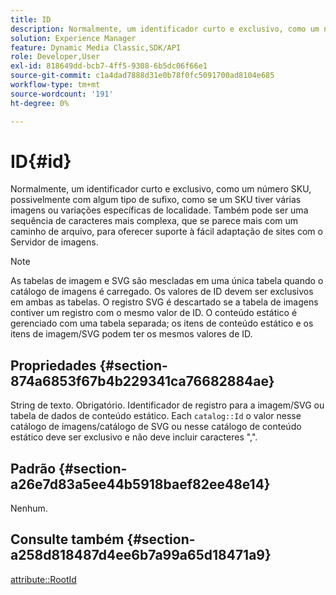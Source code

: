 ```yaml
---
title: ID
description: Normalmente, um identificador curto e exclusivo, como um número SKU, possivelmente com algum tipo de sufixo, como se um SKU tivesse várias imagens ou variações específicas de localidade.
solution: Experience Manager
feature: Dynamic Media Classic,SDK/API
role: Developer,User
exl-id: 818649dd-bcb7-4ff5-9308-6b5dc06f66e1
source-git-commit: c1a4dad7888d31e0b78f0fc5091700ad8104e685
workflow-type: tm+mt
source-wordcount: '191'
ht-degree: 0%

---
```


# ID{#id}

Normalmente, um identificador curto e exclusivo, como um número SKU, possivelmente com algum tipo de sufixo, como se um SKU tiver várias imagens ou variações específicas de localidade. Também pode ser uma sequência de caracteres mais complexa, que se parece mais com um caminho de arquivo, para oferecer suporte à fácil adaptação de sites com o Servidor de imagens.

>[!NOTE]
>
>As tabelas de imagem e SVG são mescladas em uma única tabela quando o catálogo de imagens é carregado. Os valores de ID devem ser exclusivos em ambas as tabelas. O registro SVG é descartado se a tabela de imagens contiver um registro com o mesmo valor de ID. O conteúdo estático é gerenciado com uma tabela separada; os itens de conteúdo estático e os itens de imagem/SVG podem ter os mesmos valores de ID.

## Propriedades {#section-874a6853f67b4b229341ca76682884ae}

String de texto. Obrigatório. Identificador de registro para a imagem/SVG ou tabela de dados de conteúdo estático. Each `catalog::Id` o valor nesse catálogo de imagens/catálogo de SVG ou nesse catálogo de conteúdo estático deve ser exclusivo e não deve incluir caracteres &quot;,&quot;.

## Padrão {#section-a26e7d83a5ee44b5918baef82ee48e14}

Nenhum.

## Consulte também {#section-a258d818487d4ee6b7a99a65d18471a9}

[attribute::RootId](../../../../../../is-api/image-catalog/image-serving-api-ref/c-image-catalog-reference/c-attributes-reference/r-rootid.md#reference-13653312925e4a08b90f99961d53f546)
